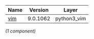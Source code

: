 | Name | Version | Layer |
| --- | --- | --- |
| [vim](https://www.vim.org) | 9.0.1062 | python3_vim |

*(1 component)*
